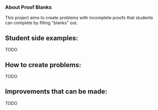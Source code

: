 ### About Proof Blanks

This project aims to create problems with incomplete proofs that students can complete by filling "blanks" out.

## Student side examples:

TODO


## How to create problems:

TODO


## Improvements that can be made:

TODO
